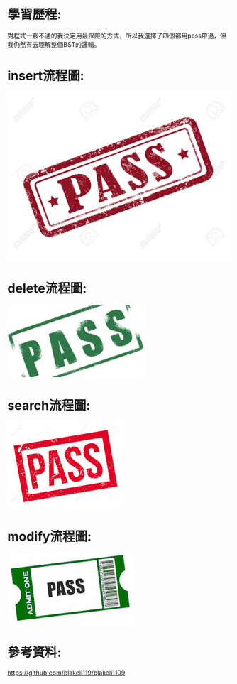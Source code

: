 # 學習歷程:
對程式一竅不通的我決定用最保險的方式，所以我選擇了四個都用pass帶過，但我仍然有去理解整個BST的邏輯。

# insert流程圖:
![](/image/39929311-stamp-pass-in-red-over-white-background.jpg )
# delete流程圖:
![](/image/pass1.jpg )
# search流程圖:
![](/image/pass2.jpg )
# modify流程圖:
![](/image/pass3.jpg )

# 參考資料:
https://github.com/blakeli119/blakeli1109
